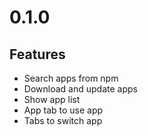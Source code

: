 # 0.1.0

## Features

- Search apps from npm
- Download and update apps
- Show app list
- App tab to use app
- Tabs to switch app
